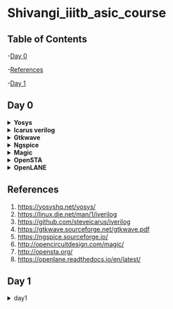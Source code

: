 # Shivangi_iiitb_asic_course
## Table of Contents
-[Day 0](#day-0)
      
-[References](#references)

-[Day 1](#day-1)

## Day 0


<details>
  <summary><strong>Yosys</strong></summary>

  ## What is yosys?
  
  Yosys is a framework for Verilog RTL synthesis.
  It currently has extensive Verilog-2005 support and provides a basic set of synthesis algorithms for various application domains. 
  Yosys can be adapted to perform any synthesis job by combining the existing passes (algorithms) using synthesis scripts and adding    additional passes as needed by extending the Yosys C++ code base.
  Yosys is free software licensed under the ISC license (a GPL compatible license that is similar in terms to the MIT license or the 
  2-clause BSD license).



## Commands to install Yosys(for linux)

```
$ git clone https://github.com/YosysHQ/yosys.git

$ cd yosys-master

$ sudo apt install make (If make is not installed please install it)

$ sudo apt-get install build-essential clang bison flex
libreadline-dev gawk tcl-dev libffi-dev git
graphviz xdot pkg-config python3 libboost-system-dev
libboost-python-dev libboost-filesystem-dev zlib1g-dev

$ make config-gcc

$ make

$ sudo make install
```

![Screenshot from 2023-07-31 09-58-53](https://github.com/Shivangi2207/shivangi_iiitb_asic_course/assets/140998647/f0898f77-7e00-41a6-8a96-036bb38a882c)
</details>

<details>
  <summary><strong> Icarus verilog</strong></summary>

## What is iverilog?

Icarus verilog is a compiler that translates Verilog source code into executable programs for simulation, or other netlist formats for further processing. The currently supported targets are vvp for simulation, and fpga for synthesis. 


## Commands to install iverilog

```

sudo apt-get install iverilog
```

![Screenshot from 2023-07-31 09-59-32](https://github.com/Shivangi2207/shivangi_iiitb_asic_course/assets/140998647/6338283f-7296-4109-8ccb-638488b8c950)

</details>

<details>
  <summary><strong>Gtkwave</strong></summary>

## What is GTKWave?

GTKWave is an analysis tool used to perform debugging on Verilog or VHDL
simulation models. With the exception of interactive VCD viewing, it is not
intended to be run interactively with simulation, but instead relies on a post-
mortem approach through the use of dumpfiles. 

  ## Commands to install gtkwave




```
sudo apt update

sudo apt install gtkwave
```
![Screenshot from 2023-07-31 10-00-10](https://github.com/Shivangi2207/shivangi_iiitb_asic_course/assets/140998647/5d015986-fa7c-4114-ab27-71e5090eb0b5)
</details>

<details>
<summary><strong>Ngspice</strong></summary>
 
  ## What is Ngspice?
 Ngspice is the open source spice simulator for electric and electronic circuits.
 Ngspice offers a wealth of device models for active, passive, analog, and digital elements. Model parameters are provided by our       collections, by the semiconductor device manufacturers, or from semiconductor foundries. The user adds her circuits as a netlist, and the output is one or more graphs of currents, voltages and other electrical quantities or is saved in a data file.

  
  ## Installation of Ngspice
Download the tarball from https://sourceforge.net/projects/ngspice/files/ to a local directory and then follow the commands given below :
## Dependency for Ngspice:

```
sudo apt-get install libxaw7-dev
```

## Commands for installation:

```
tar -zxvf ngspice-40.tar.gz
cd ngspice-40
mkdir release
cd release
../configure  --with-x --with-readline=yes --disable-debug
make
sudo make install
```

![Screenshot from 2023-08-02 11-50-49](https://github.com/Shivangi2207/shivangi_iiitb_asic_course/assets/140998647/8f533196-cc13-4d60-bb26-73b644097f62)

  
</details>

<details>
<summary><strong>Magic</strong></summary>
 
  ## What is Magic?
  
  Magic is a venerable VLSI layout tool, written in the 1980's at Berkeley by John Ousterhout, now famous primarily for writing the scripting interpreter language Tcl. Due largely in part to its liberal Berkeley open-source license, magic has remained popular with universities and small companies. The open-source license has allowed VLSI engineers with a bent toward programming to implement clever ideas and help magic stay abreast of fabrication technology. However, it is the well thought-out core algorithms which lend to magic the greatest part of its popularity. Magic is widely cited as being the easiest tool to use for circuit layout, even for people who ultimately rely on commercial tools for their product design flow. 

  ## Commands to install Magic

```
sudo apt-get install m4
sudo apt-get install tcsh
sudo apt-get install csh
sudo apt-get install libx11-dev
sudo apt-get install tcl-dev tk-dev
sudo apt-get install libcairo2-dev
sudo apt-get install mesa-common-dev libglu1-mesa-dev
sudo apt-get install libncurses-dev
git clone https://github.com/RTimothyEdwards/magic
cd magic
./configure
make
sudo make install
```
![Screenshot from 2023-08-02 10-40-41](https://github.com/Shivangi2207/shivangi_iiitb_asic_course/assets/140998647/72965e3d-5ae9-4ceb-83d9-04ea78a89492)




</details>

<details>
<summary><strong>OpenSTA</strong></summary>

## What is OpenSTA?
OpenSTA is a distributed software testing architecture designed around CORBA, it was originally developed to be commercial software by CYRANO. The current toolset has the capability of performing scripted HTTP and HTTPS heavy load tests with performance measurements from Win32 platforms. However, the architectural design means it could be capable of much more.

## Commands to install OpenSTA

## Steps:
Prior to the installation of the OpenSTA install the dependencies using the command shown below :
```
sudo apt-get install cmake clang gcc tcl swig bison flex 
```

After installing the dependencies use the following command to install OpenSTA:

```
git clone https://github.com/The-OpenROAD-Project/OpenSTA.git
cd OpenSTA
mkdir build
cd build
cmake ..
make
sudo make install
```

![Screenshot from 2023-08-02 11-44-43](https://github.com/Shivangi2207/shivangi_iiitb_asic_course/assets/140998647/d5b824eb-4c7b-4453-8d68-65950d9b69fd)


  
</details>

<details>
<summary><strong>OpenLANE</strong></strong></summary>

## What is OpenLANE?

OpenLane is an automated RTL to GDSII flow based on several components including OpenROAD, Yosys, Magic, Netgen, CVC, SPEF-Extractor, KLayout and a number of custom scripts for design exploration and optimization. It also provides a number of custom scripts for design exploration and optimization.
OpenLane abstracts the underlying open source utilities, and allows users to configure all their behavior with just a single configuration file.

## Installation of OpenLANE

Prior to the installation of the OpenLane install the dependencies and packages using the command shown below :

```
sudo apt-get update
sudo apt-get upgrade
sudo apt install -y build-essential python3 python3-venv python3-pip make git
```

## Docker Installation

```
sudo apt install apt-transport-https ca-certificates curl software-properties-common
curl -fsSL https://download.docker.com/linux/ubuntu/gpg | sudo gpg --dearmor -o /usr/share/keyrings/docker-archive-keyring.gpg

echo "deb [arch=amd64 signed-by=/usr/share/keyrings/docker-archive-keyring.gpg] https://download.docker.com/linux/ubuntu $(lsb_release -cs) stable" | sudo tee /etc/apt/sources.list.d/docker.list > /dev/null

sudo apt update
sudo apt install docker-ce docker-ce-cli containerd.io
sudo docker run hello-world

sudo groupadd docker
sudo usermod -aG docker $USER
sudo reboot 


# Check for installation
sudo docker run hello-world
```

## Steps to install OpenLane, PDKs and Tools

```
cd $HOME
git clone https://github.com/The-OpenROAD-Project/OpenLane
cd OpenLane
make
make test
```
</details>

## References
1. https://yosyshq.net/yosys/
2. https://linux.die.net/man/1/iverilog
3. https://github.com/steveicarus/iverilog
4. https://gtkwave.sourceforge.net/gtkwave.pdf
5. https://ngspice.sourceforge.io/
6. http://opencircuitdesign.com/magic/
7. http://opensta.org/
8. https://openlane.readthedocs.io/en/latest/



## Day 1

<details>
<summary>day1</summary>
</details>
